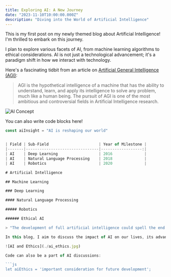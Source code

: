 ```yaml
---
title: Exploring AI: A New Journey
date: "2023-11-10T10:00:00.000Z"
description: "Diving into the World of Artificial Intelligence"
---
```


This is my first post on my newly themed blog about Artificial Intelligence! I'm thrilled to embark on this journey.

I plan to explore various facets of AI, from machine learning algorithms to ethical considerations. AI is not just a technological advancement; it's a paradigm shift in how we interact with technology.

Here's a fascinating tidbit from an article on [Artificial General Intelligence (AGI)](https://en.wikipedia.org/wiki/Artificial_general_intelligence):

> AGI is the hypothetical intelligence of a machine that has the ability to understand, learn, and apply its intelligence to solve any problem, much like a human being. The pursuit of AGI is one of the most ambitious and controversial fields in Artificial Intelligence research.

![AI Concept](./ai_concept.jpg)

You can also write code blocks here!

```js
const aiInsight = "AI is reshaping our world"


| Field | Sub-Field                      | Year of Milestone |
|-------|--------------------------------|------------------:|
| AI    | Deep Learning                  | 2016              |
| AI    | Natural Language Processing    | 2018              |
| AI    | Robotics                       | 2020              |

# Artificial Intelligence

## Machine Learning

### Deep Learning

#### Natural Language Processing

##### Robotics

###### Ethical AI

> "The development of full artificial intelligence could spell the end of the human race." - Stephen Hawking

In this blog, I aim to discuss the impact of AI on our lives, its advancements, and the ethical implications it carries.

![AI and Ethics](./ai_ethics.jpg)

Code can also be a part of AI discussions:

```js
let aiEthics = 'important consideration for future development';

